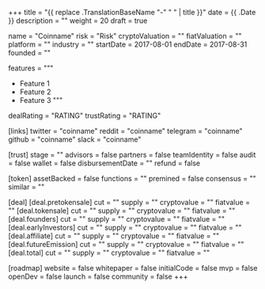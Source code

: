 +++
title = "{{ replace .TranslationBaseName "-" " " | title }}"
date = {{ .Date }}
description = ""
weight = 20
draft = true

name = "Coinname"
risk = "Risk"
cryptoValuation = ""
fiatValuation = ""
platform = ""
industry = ""
startDate = 2017-08-01
endDate = 2017-08-31
founded = ""

features = """
- Feature 1
- Feature 2
- Feature 3
"""

dealRating = "RATING"
trustRating = "RATING"

[links]
  twitter = "coinname"
  reddit = "coinname"
  telegram = "coinname"
  github = "coinname"
  slack = "coinname"

[trust]
  stage = ""
  advisors = false
  partners = false
  teamIdentity = false
  audit = false
  wallet = false
  disbursementDate = ""
  refund = false

[token]
  assetBacked = false
  functions = ""
  premined = false
  consensus = ""
  similar = ""

[deal]
  [deal.pretokensale]
    cut = ""
    supply = ""
    cryptovalue = ""
    fiatvalue = ""
  [deal.tokensale]
    cut = ""
    supply = ""
    cryptovalue = ""
    fiatvalue = ""
  [deal.founders]
    cut = ""
    supply = ""
    cryptovalue = ""
    fiatvalue = ""
  [deal.earlyInvestors]
    cut = ""
    supply = ""
    cryptovalue = ""
    fiatvalue = ""
  [deal.affiliate]
    cut = ""
    supply = ""
    cryptovalue = ""
    fiatvalue = ""
  [deal.futureEmission]
    cut = ""
    supply = ""
    cryptovalue = ""
    fiatvalue = ""
  [deal.total]
    cut = ""
    supply = ""
    cryptovalue = ""
    fiatvalue = ""

[roadmap]
  website = false
  whitepaper = false
  initialCode = false
  mvp = false
  openDev = false
  launch = false
  community = false
+++
